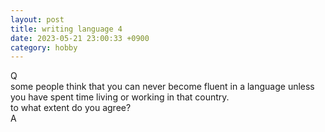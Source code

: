 ```yaml
---
layout: post
title: writing language 4
date: 2023-05-21 23:00:33 +0900
category: hobby
---
```

Q
<br/>
some people think that you can never become fluent in a language unless you have spent time living or working in that country.
<br/>
to what extent do you agree?
<br/>
A
<br/>
<br/>
<br/>
<br/>
<br/>
<br/>
<br/>
<br/>
<br/>
<br/>
<br/>
<br/>
<br/>

<br/>
<br/>
<br/>
<br/>

<br/>

